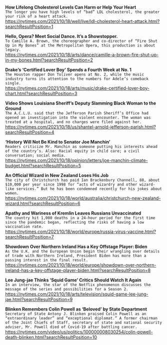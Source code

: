 **How Lifelong Cholesterol Levels Can Harm or Help Your Heart**\
`The longer you have high levels of “bad” LDL cholesterol, the greater your risk of a heart attack.`\
https://nytimes.com/2021/10/18/well/live/ldl-cholesterol-heart-attack.html?searchResultPosition=1

**Hello, Opera? Meet Social Dance. It’s a Showstopper.**\
`To Camille A. Brown, the choreographer and co-director of “Fire Shut Up in My Bones” at the Metropolitan Opera, this production is about legacy.`\
https://nytimes.com/2021/10/18/arts/dance/camille-a-brown-fire-shut-up-in-my-bones.html?searchResultPosition=2

**Drake’s ‘Certified Lover Boy’ Spends a Fourth Week at No. 1**\
`The Houston rapper Don Toliver opens at No. 2, while the music industry turns its attention to the numbers for Adele’s comeback single.`\
https://nytimes.com/2021/10/18/arts/music/drake-certified-lover-boy-chart.html?searchResultPosition=3

**Video Shows Louisiana Sheriff’s Deputy Slamming Black Woman to the Ground**\
`The A.C.L.U. said that the Jefferson Parish Sheriff’s Office had opened an investigation into the violent encounter. The woman was treated at a hospital, and no charges were filed against her.`\
https://nytimes.com/2021/10/18/us/shantel-arnold-jefferson-parish.html?searchResultPosition=4

**‘History Will Not Be Kind to Senator Joe Manchin’**\
`Readers criticize Mr. Manchin as someone putting his interests ahead of the country’s. Also: Racial equity in child care; a civil conversation; social media.`\
https://nytimes.com/2021/10/18/opinion/letters/joe-manchin-climate-budget.html?searchResultPosition=5

**An Official Wizard in New Zealand Loses His Job**\
`The city of Christchurch has paid Ian Brackenbury Channell, 88, about $10,000 per year since 1998 for “acts of wizardry and other wizard-like services.” But he has been condemned recently for his jokes about women.`\
https://nytimes.com/2021/10/18/world/australia/christchurch-new-zealand-wizard.html?searchResultPosition=6

**Apathy and Wariness of Kremlin Leaves Russians Unvaccinated**\
`The country hit 1,000 deaths in a 24-hour period for the first time since the pandemic began, reflecting the risks of having a low vaccination rate.`\
https://nytimes.com/2021/10/18/world/europe/russia-virus-vaccine.html?searchResultPosition=7

**Showdown Over Northern Ireland Has a Key Offstage Player: Biden**\
`As the U.K. and the European Union begin their wrangling over details of trade with Northern Ireland, President Biden has more than a passing interest in the final result.`\
https://nytimes.com/2021/10/18/world/europe/showdown-over-northern-ireland-has-a-key-offstage-player-biden.html?searchResultPosition=8

**Lee Jung-jae Thinks ‘Squid Game’ Critics Should Watch It Again**\
`In an interview, the star of the Netflix phenomenon discusses the message of the series and possibilities for a Season 2.`\
https://nytimes.com/2021/10/18/arts/television/squid-game-lee-jung-jae.html?searchResultPosition=9

**Blinken Remembers Colin Powell as ‘Beloved’ by State Department**\
`Secretary of State Antony J. Blinken praised Colin Powell as an “extraordinary leader” and “exceptional diplomat.” A former chairman of the Joint Chiefs of Staff, secretary of state and national security adviser, Mr. Powell died of Covid-19 after battling cancer.`\
https://nytimes.com/video/us/politics/100000008030254/colin-powell-death-blinken.html?searchResultPosition=10

